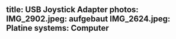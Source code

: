 title: USB Joystick Adapter
photos:
    IMG_2902.jpeg: aufgebaut
    IMG_2624.jpeg: Platine
systems:
    Computer
---
